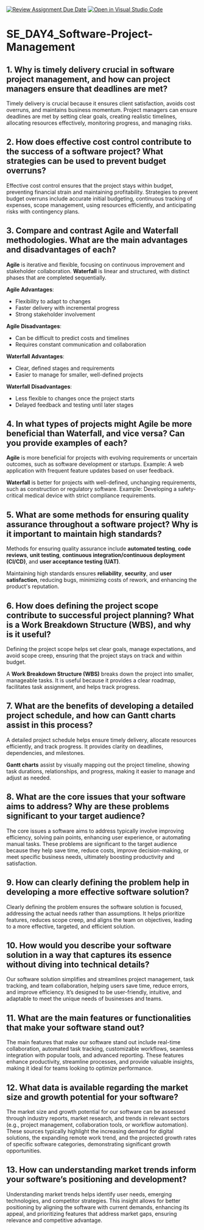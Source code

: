 [![Review Assignment Due Date](https://classroom.github.com/assets/deadline-readme-button-22041afd0340ce965d47ae6ef1cefeee28c7c493a6346c4f15d667ab976d596c.svg)](https://classroom.github.com/a/9pw6JKcu)
[![Open in Visual Studio Code](https://classroom.github.com/assets/open-in-vscode-2e0aaae1b6195c2367325f4f02e2d04e9abb55f0b24a779b69b11b9e10269abc.svg)](https://classroom.github.com/online_ide?assignment_repo_id=18456751&assignment_repo_type=AssignmentRepo)
# SE_DAY4_Software-Project-Management
## 1. Why is timely delivery crucial in software project management, and how can project managers ensure that deadlines are met?

Timely delivery is crucial because it ensures client satisfaction, avoids cost overruns, and maintains business momentum. Project managers can ensure deadlines are met by setting clear goals, creating realistic timelines, allocating resources effectively, monitoring progress, and managing risks.
## 2. How does effective cost control contribute to the success of a software project? What strategies can be used to prevent budget overruns?

Effective cost control ensures that the project stays within budget, preventing financial strain and maintaining profitability. Strategies to prevent budget overruns include accurate initial budgeting, continuous tracking of expenses, scope management, using resources efficiently, and anticipating risks with contingency plans.

## 3. Compare and contrast Agile and Waterfall methodologies. What are the main advantages and disadvantages of each?
**Agile** is iterative and flexible, focusing on continuous improvement and stakeholder collaboration. **Waterfall** is linear and structured, with distinct phases that are completed sequentially.

**Agile Advantages**:
- Flexibility to adapt to changes
- Faster delivery with incremental progress
- Strong stakeholder involvement

**Agile Disadvantages**:
- Can be difficult to predict costs and timelines
- Requires constant communication and collaboration

**Waterfall Advantages**:
- Clear, defined stages and requirements
- Easier to manage for smaller, well-defined projects

**Waterfall Disadvantages**:
- Less flexible to changes once the project starts
- Delayed feedback and testing until later stages
  
## 4. In what types of projects might Agile be more beneficial than Waterfall, and vice versa? Can you provide examples of each?

**Agile** is more beneficial for projects with evolving requirements or uncertain outcomes, such as software development or startups. Example: A web application with frequent feature updates based on user feedback.

**Waterfall** is better for projects with well-defined, unchanging requirements, such as construction or regulatory software. Example: Developing a safety-critical medical device with strict compliance requirements.

## 5. What are some methods for ensuring quality assurance throughout a software project? Why is it important to maintain high standards?

Methods for ensuring quality assurance include **automated testing**, **code reviews**, **unit testing**, **continuous integration/continuous deployment (CI/CD)**, and **user acceptance testing (UAT)**.

Maintaining high standards ensures **reliability**, **security**, and **user satisfaction**, reducing bugs, minimizing costs of rework, and enhancing the product's reputation.

## 6. How does defining the project scope contribute to successful project planning? What is a Work Breakdown Structure (WBS), and why is it useful?

Defining the project scope helps set clear goals, manage expectations, and avoid scope creep, ensuring that the project stays on track and within budget.

A **Work Breakdown Structure (WBS)** breaks down the project into smaller, manageable tasks. It is useful because it provides a clear roadmap, facilitates task assignment, and helps track progress.


## 7. What are the benefits of developing a detailed project schedule, and how can Gantt charts assist in this process?

A detailed project schedule helps ensure timely delivery, allocate resources efficiently, and track progress. It provides clarity on deadlines, dependencies, and milestones.

**Gantt charts** assist by visually mapping out the project timeline, showing task durations, relationships, and progress, making it easier to manage and adjust as needed.

## 8. What are the core issues that your software aims to address? Why are these problems significant to your target audience?

The core issues a software aims to address typically involve improving efficiency, solving pain points, enhancing user experience, or automating manual tasks. These problems are significant to the target audience because they help save time, reduce costs, improve decision-making, or meet specific business needs, ultimately boosting productivity and satisfaction.

## 9. How can clearly defining the problem help in developing a more effective software solution?

Clearly defining the problem ensures the software solution is focused, addressing the actual needs rather than assumptions. It helps prioritize features, reduces scope creep, and aligns the team on objectives, leading to a more effective, targeted, and efficient solution.

## 10. How would you describe your software solution in a way that captures its essence without diving into technical details?

Our software solution simplifies and streamlines project management, task tracking, and team collaboration, helping users save time, reduce errors, and improve efficiency. It’s designed to be user-friendly, intuitive, and adaptable to meet the unique needs of businesses and teams.

## 11. What are the main features or functionalities that make your software stand out?
The main features that make our software stand out include real-time collaboration, automated task tracking, customizable workflows, seamless integration with popular tools, and advanced reporting. These features enhance productivity, streamline processes, and provide valuable insights, making it ideal for teams looking to optimize performance.

## 12. What data is available regarding the market size and growth potential for your software?

The market size and growth potential for our software can be assessed through industry reports, market research, and trends in relevant sectors (e.g., project management, collaboration tools, or workflow automation). These sources typically highlight the increasing demand for digital solutions, the expanding remote work trend, and the projected growth rates of specific software categories, demonstrating significant growth opportunities.

## 13. How can understanding market trends inform your software’s positioning and development?

Understanding market trends helps identify user needs, emerging technologies, and competitor strategies. This insight allows for better positioning by aligning the software with current demands, enhancing its appeal, and prioritizing features that address market gaps, ensuring relevance and competitive advantage.
